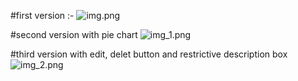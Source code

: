 #first version :-
![img.png](img.png)

#second version with pie chart
![img_1.png](img_1.png)

#third version with edit, delet button and restrictive description box
![img_2.png](img_2.png)